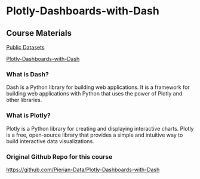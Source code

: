# Plotly-Dashboards-with-Dash

## Course Materials
[Public Datasets](https://docs.google.com/document/d/1vI84_EpRTh4xfcFkTunFzZT0RWMcRSqdkPueVNBcLx8/edit)

[Plotly-Dashboards-with-Dash](https://docs.google.com/document/d/1DjWL2DxLiRaBrlD3ELyQlCBRu7UQuuWfgjv9LncNp_M/edit)

### What is Dash?
Dash is a Python library for building web applications. It is a framework for
building web applications with Python that uses the power of Plotly and
other libraries.

### What is Plotly?
Plotly is a Python library for creating and displaying interactive charts.
Plotly is a free, open-source library that provides a simple and intuitive way
to build interactive data visualizations.

### Original Github Repo for this course
https://github.com/Pierian-Data/Plotly-Dashboards-with-Dash
